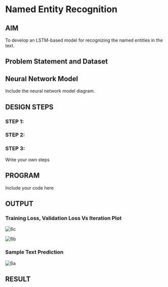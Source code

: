 # Named Entity Recognition

## AIM

To develop an LSTM-based model for recognizing the named entities in the text.

## Problem Statement and Dataset

## Neural Network Model

Include the neural network model diagram.

## DESIGN STEPS

### STEP 1:

### STEP 2:

### STEP 3:

Write your own steps

## PROGRAM

Include your code here

## OUTPUT

### Training Loss, Validation Loss Vs Iteration Plot

![6c](https://user-images.githubusercontent.com/75237886/197330756-3407238e-9ae5-41d8-92ad-c4e74c34e2db.PNG)


![6b](https://user-images.githubusercontent.com/75237886/197330767-fea73446-70fd-4e8a-b695-56f3ac527567.PNG)



### Sample Text Prediction

![6a](https://user-images.githubusercontent.com/75237886/197330707-12487c41-ca3b-4875-a75d-eff436cf6581.PNG)


## RESULT
